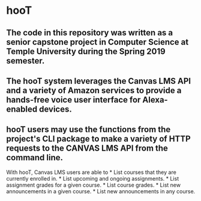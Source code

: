 hooT 
====
## The code in this repository was written as a senior capstone project in Computer Science at Temple University during the Spring 2019 semester.


## The hooT system leverages the Canvas LMS API and a variety of Amazon services to provide a hands-free voice user interface for Alexa-enabled devices.


## hooT users may use the functions from the project's CLI package to make a variety of HTTP requests to the CANVAS LMS API from the command line.


With hooT, Canvas LMS users are able to
    * List courses that they are currently enrolled in.
    * List upcoming and ongoing assignments.
    * List assignment grades for a given course.
    * List course grades.
    * List new announcements in a given course.
    * List new announcements in any course.
